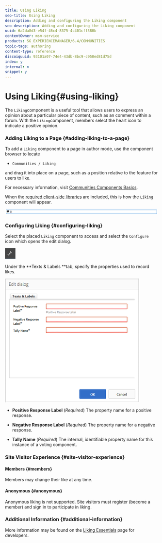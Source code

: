 ```yaml
---
title: Using Liking
seo-title: Using Liking
description: Adding and configuring the Liking component
seo-description: Adding and configuring the Liking component
uuid: 6a2da8d3-e54f-46c4-8375-4c401cff380b
contentOwner: msm-service
products: SG_EXPERIENCEMANAGER/6.4/COMMUNITIES
topic-tags: authoring
content-type: reference
discoiquuid: 93101a07-74e4-43db-8bc9-c950ed81d75d
index: y
internal: n
snippet: y
---
```


# Using Liking{#using-liking}

The `Liking`component is a useful tool that allows users to express an opinion about a particular piece of content, such as an comment within a forum. With the `Liking`component, members select the heart icon to indicate a positive opinion.

### Adding Liking to a Page {#adding-liking-to-a-page}

To add a `Liking` component to a page in author mode, use the component browser to locate

* `Communities / Liking`

and drag it into place on a page, such as a position relative to the feature for users to like.

For necessary information, visit [Communities Components Basics](../../communities/using/basics.md).

When the [required client-side libraries](../../communities/using/essentials-liking.md#essentialsforclientside) are included, this is how the `Liking` component will appear.

![](assets/chlimage_1-100.png)

### Configuring Liking {#configuring-liking}

Select the placed `Liking` component to access and select the `Configure` icon which opens the edit dialog.

![](assets/chlimage_1-101.png)

Under the **Texts & Labels **tab, specify the properties used to record likes.

![](assets/chlimage_1-102.png)

* **Positive Response Label** 
  (*Required*) The property name for a positive response.

* **Negative Response Label** 
  (*Required*) The property name for a negative response.

* **Tally Name** 
  (*Required*) The internal, identifiable property name for this instance of a voting component.

### Site Visitor Experience {#site-visitor-experience}

#### Members {#members}

Members may change their like at any time.

#### Anonymous {#anonymous}

Anonymous liking is not supported. Site visitors must register (become a member) and sign in to participate in liking.

### Additional Information {#additional-information}

More information may be found on the [Liking Essentials](../../communities/using/essentials-liking.md) page for developers.
